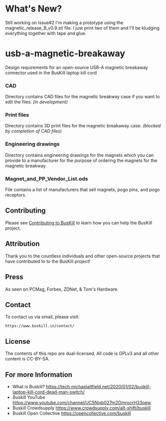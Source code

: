 #  What's New?

Still working on Issue#2 I'm making a prototype using the magnetic_release_B_v0.9.stl file. I just print two of them and I'll be kludging everything together with tape and glue. 

# usb-a-magnetic-breakaway

Design requirements for an open-source USB-A magnetic breakaway connector used in the BusKill laptop kill cord 

### CAD

Directory contains CAD files for the magnetic breakway case if you want to edit the files. *(in development)*

### Print files

Directory contains 3D print files for the magnetic breakaway case. *(blocked by completion of CAD files)*

### Engineering drawings

Directory contains engineering drawings for the magnets which you can provide to a manufacturer for the purpose of ordering the magnets for the magnetic breakway.

### Magnet_and_PP_Vendor_List.ods

File contains a list of manufacturers that sell magnets, pogo pins, and pogo receptors. 

## Contributing

Please see [Contributing to BusKill](https://docs.buskill.in/buskill-app/en/stable/contributing.html) to learn how you can help the BusKill project.

## Attribution

Thank you to the countless individuals and other open-source projects that have contributed to to the BusKill project!

## Press

As seen on PCMag, Forbes, ZDNet, & Tom's Hardware.

## Contact

To contact us via email, please visit:

    https://www.buskill.in/contact/

## License

The contents of this repo are dual-licensed. All code is GPLv3 and all other content is CC-BY-SA.

## For more Information

* What is Buskill? https://tech.michaelaltfield.net/2020/01/02/buskill-laptop-kill-cord-dead-man-switch/
* Buskill YouTube https://www.youtube.com/channel/UC5Njxb027m2OmrocrH33oew
* Buskill Crowdsupply https://www.crowdsupply.com/alt-shift/buskill
* Buskill Open Collective https://opencollective.com/buskill


